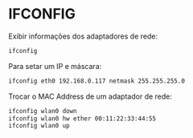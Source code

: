 # IFCONFIG

Exibir informações dos adaptadores de rede:

```bash
ifconfig
```

Para setar um IP e máscara:

```bash
ifconfig eth0 192.168.0.117 netmask 255.255.255.0
```

Trocar o MAC Address de um adaptador de rede:

```bash
ifconfig wlan0 down
ifconfig wlan0 hw ether 00:11:22:33:44:55
ifconfig wlan0 up
```
